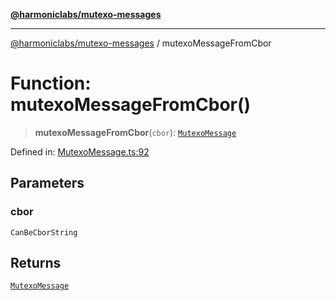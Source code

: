 [**@harmoniclabs/mutexo-messages**](../README.md)

***

[@harmoniclabs/mutexo-messages](../README.md) / mutexoMessageFromCbor

# Function: mutexoMessageFromCbor()

> **mutexoMessageFromCbor**(`cbor`): [`MutexoMessage`](../type-aliases/MutexoMessage)

Defined in: [MutexoMessage.ts:92](https://github.com/HarmonicLabs/mutexo-messages/blob/aefac8841dc1fa8aebb577df666016362446522d/src/MutexoMessage.ts#L92)

## Parameters

### cbor

`CanBeCborString`

## Returns

[`MutexoMessage`](../type-aliases/MutexoMessage)
